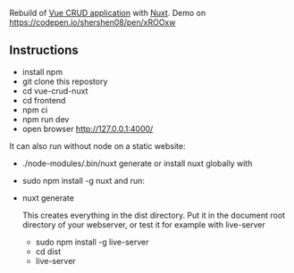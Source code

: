 
Rebuild of [Vue CRUD application](https://github.com/shershen08/vue.js-v2-crud-application) with [Nuxt](https://nuxtjs.org).
Demo on https://codepen.io/shershen08/pen/xROOxw

## Instructions

- install npm
- git clone this repostory
- cd vue-crud-nuxt
- cd frontend
- npm ci
- npm run dev
- open browser http://127.0.0.1:4000/

It can also run without node on a static website:
- ./node-modules/.bin/nuxt generate
or install nuxt globally with
- sudo npm install -g nuxt
and run:
- nuxt generate

  This creates everything in the dist directory.
  Put it in the document root directory of your webserver, or test it for example with live-server
  - sudo npm install -g live-server
  - cd dist
  - live-server

